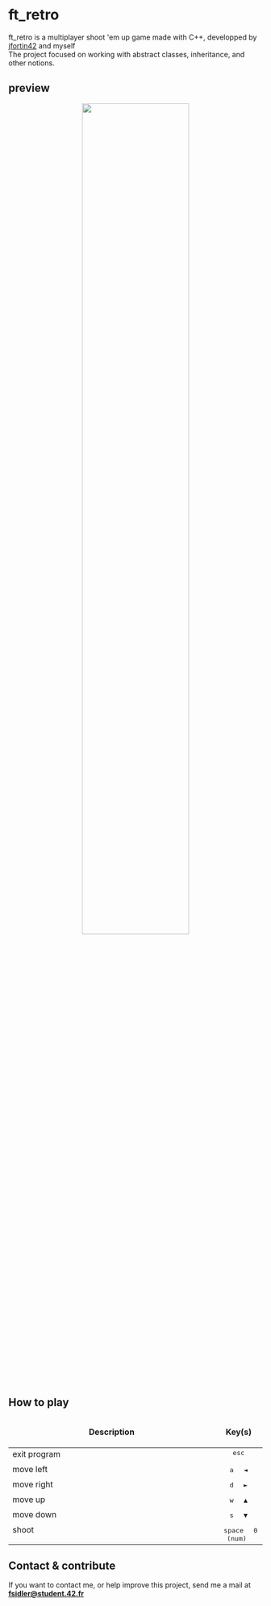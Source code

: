 # ft_retro
ft_retro is a multiplayer shoot 'em up game made with C++, developped by <a href="https://github.com/jfortin42">jfortin42</a> and myself <br />
The project focused on working with abstract classes, inheritance, and other notions.

## preview

<div width="100%" align="center">
  <img width="65%" src="https://media.giphy.com/media/3o7bu5JJIdo9bbR0gU/giphy.gif"/>
</div>

## How to play

<table width="100%">
<thead>
<tr>
<td width="65%" height="60px" align="center" cellpadding="0">
<strong>Description</strong>
</td>
<td width="15%" align="center" cellpadding="0">
<span style="width:70px">&nbsp;</span><strong>Key(s)</strong><span style="width:50px">&nbsp;</span>
</td>
</tr>
</thead>
<tbody>
<tr>
<td valign="top" height="30px">exit program</td>
<td valign="top" align="center"><kbd>&nbsp;esc&nbsp;</kbd></td>
</tr>
<tr>
<td valign="top" height="30px">move left</td>
<td valign="top" align="center"><kbd>&nbsp;a&nbsp;</kbd> <kbd>&nbsp;◄&nbsp;</kbd></td>
</tr>
<tr>
<td valign="top" height="30px">move right</td>
<td valign="top" align="center"><kbd>&nbsp;d&nbsp;</kbd> <kbd>&nbsp;►&nbsp;</kbd></td>
</tr>
<tr>
<td valign="top" height="30px">move up</td>
<td valign="top" align="center"><kbd>&nbsp;w&nbsp;</kbd> <kbd>&nbsp;▲&nbsp;</kbd></td>
</tr>
<tr>
<td valign="top" height="30px">move down</td>
<td valign="top" align="center"><kbd>&nbsp;s&nbsp;</kbd> <kbd>&nbsp;▼&nbsp;</kbd></td>
</tr>
<tr>
<td valign="top" height="30px">shoot</td>
<td valign="top" align="center"><kbd>&nbsp;space&nbsp;</kbd> <kbd>&nbsp;0 (num)&nbsp;</kbd></td>
</tr>
</tbody>
</table>

## Contact & contribute

If you want to contact me, or help improve this project, send me a mail at **fsidler@student.42.fr**
